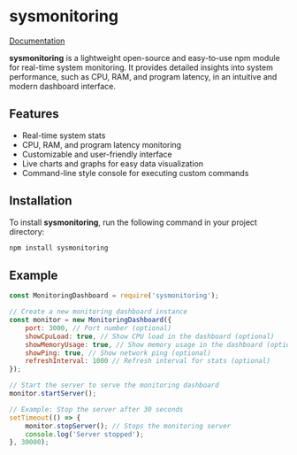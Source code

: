# sysmonitoring

[Documentation](https://sheita.gitbook.io/sysmonitoring)

**sysmonitoring** is a lightweight open-source and easy-to-use npm module for real-time system monitoring. It provides detailed insights into system performance, such as CPU, RAM, and program latency, in an intuitive and modern dashboard interface.

## Features

- Real-time system stats
- CPU, RAM, and program latency monitoring
- Customizable and user-friendly interface
- Live charts and graphs for easy data visualization
- Command-line style console for executing custom commands

## Installation

To install **sysmonitoring**, run the following command in your project directory:

```bash
npm install sysmonitoring
```
## Example

```javascript
const MonitoringDashboard = require('sysmonitoring');

// Create a new monitoring dashboard instance
const monitor = new MonitoringDashboard({
    port: 3000, // Port number (optional)
    showCpuLoad: true, // Show CPU load in the dashboard (optional)
    showMemoryUsage: true, // Show memory usage in the dashboard (optional)
    showPing: true, // Show network ping (optional)
    refreshInterval: 1000 // Refresh interval for stats (optional)
});

// Start the server to serve the monitoring dashboard
monitor.startServer();

// Example: Stop the server after 30 seconds
setTimeout(() => {
    monitor.stopServer(); // Stops the monitoring server
    console.log('Server stopped');
}, 30000);
```

